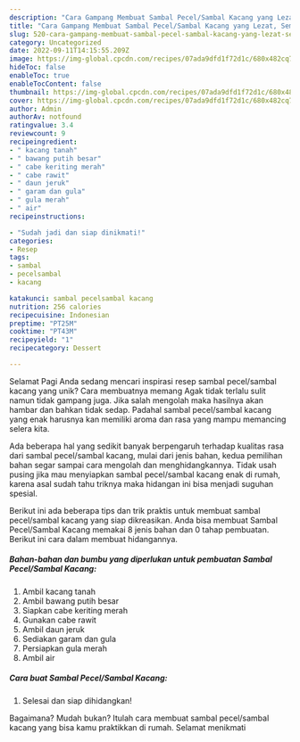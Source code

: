 ```yaml
---
description: "Cara Gampang Membuat Sambal Pecel/Sambal Kacang yang Lezat, Sempurna"
title: "Cara Gampang Membuat Sambal Pecel/Sambal Kacang yang Lezat, Sempurna"
slug: 520-cara-gampang-membuat-sambal-pecel-sambal-kacang-yang-lezat-sempurna
category: Uncategorized
date: 2022-09-11T14:15:55.209Z
image: https://img-global.cpcdn.com/recipes/07ada9dfd1f72d1c/680x482cq70/sambal-pecelsambal-kacang-foto-resep-utama.jpg
hideToc: false
enableToc: true
enableTocContent: false
thumbnail: https://img-global.cpcdn.com/recipes/07ada9dfd1f72d1c/680x482cq70/sambal-pecelsambal-kacang-foto-resep-utama.jpg
cover: https://img-global.cpcdn.com/recipes/07ada9dfd1f72d1c/680x482cq70/sambal-pecelsambal-kacang-foto-resep-utama.jpg
author: Admin
authorAv: notfound
ratingvalue: 3.4
reviewcount: 9
recipeingredient:
- " kacang tanah"
- " bawang putih besar"
- " cabe keriting merah"
- " cabe rawit"
- " daun jeruk"
- " garam dan gula"
- " gula merah"
- " air"
recipeinstructions:

- "Sudah jadi dan siap dinikmati!"
categories:
- Resep
tags:
- sambal
- pecelsambal
- kacang

katakunci: sambal pecelsambal kacang 
nutrition: 256 calories
recipecuisine: Indonesian
preptime: "PT25M"
cooktime: "PT43M"
recipeyield: "1"
recipecategory: Dessert

---
```



Selamat Pagi Anda sedang mencari inspirasi resep sambal pecel/sambal kacang yang unik? Cara membuatnya memang Agak tidak terlalu sulit namun tidak gampang juga. Jika salah mengolah maka hasilnya akan hambar dan bahkan tidak sedap. Padahal sambal pecel/sambal kacang yang enak harusnya kan memiliki aroma dan rasa yang mampu memancing selera kita.




Ada beberapa hal yang sedikit banyak berpengaruh terhadap kualitas rasa dari sambal pecel/sambal kacang, mulai dari jenis bahan, kedua pemilihan bahan segar sampai cara mengolah dan menghidangkannya. Tidak usah pusing jika mau menyiapkan sambal pecel/sambal kacang enak di rumah, karena asal sudah tahu triknya maka hidangan ini bisa menjadi suguhan spesial.


Berikut ini ada beberapa tips dan trik praktis untuk membuat sambal pecel/sambal kacang yang siap dikreasikan. Anda bisa membuat Sambal Pecel/Sambal Kacang memakai 8 jenis bahan dan 0 tahap pembuatan. Berikut ini cara dalam membuat hidangannya.

<!--inarticleads1-->

##### Bahan-bahan dan bumbu yang diperlukan untuk pembuatan Sambal Pecel/Sambal Kacang:

1. Ambil  kacang tanah
1. Ambil  bawang putih besar
1. Siapkan  cabe keriting merah
1. Gunakan  cabe rawit
1. Ambil  daun jeruk
1. Sediakan  garam dan gula
1. Persiapkan  gula merah
1. Ambil  air




<!--inarticleads2-->

##### Cara buat Sambal Pecel/Sambal Kacang:


1. Selesai dan siap dihidangkan!



Bagaimana? Mudah bukan? Itulah cara membuat sambal pecel/sambal kacang yang bisa kamu praktikkan di rumah. Selamat menikmati

